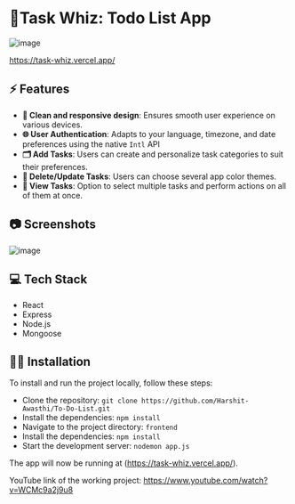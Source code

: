 <!-- prettier-ignore -->
<p align="center">


<h1>📝Task Whiz: Todo List App</h1>

![image](https://github.com/Harshit-Awasthi/To-Do-List/assets/74407688/17a8b7af-78f4-4228-a0e2-fa45620cf223)



</p>


https://task-whiz.vercel.app/


## ⚡ Features

- **📱 Clean and responsive design**: Ensures smooth user experience on various devices.
- **🌐 User Authentication**: Adapts to your language, timezone, and date preferences using the native `Intl` API
- **🗂️ Add Tasks**: Users can create and personalize task categories to suit their preferences.
- **📴 Delete/Update Tasks**: Users can choose several app color themes.
- **🔎 View Tasks**: Option to select multiple tasks and perform actions on all of them at once.


## 📷 Screenshots

![image](https://github.com/Harshit-Awasthi/To-Do-List/assets/74407688/929b7be8-b5dc-49ed-8995-9c44a0acc9e8)


## 💻 Tech Stack

- React
- Express
- Node.js
- Mongoose

## 👨‍💻 Installation

To install and run the project locally, follow these steps:

- Clone the repository: `git clone https://github.com/Harshit-Awasthi/To-Do-List.git`
- Install the dependencies: `npm install`
- Navigate to the project directory: `frontend`
- Install the dependencies: `npm install`
- Start the development server: `nodemon app.js  `

The app will now be running at (https://task-whiz.vercel.app/).

YouTube link of the working project: https://www.youtube.com/watch?v=WCMc9a2j9u8
